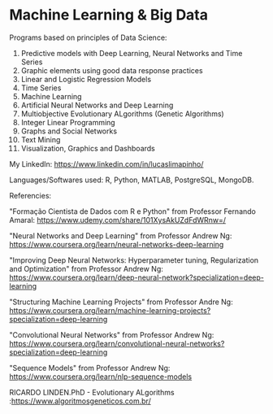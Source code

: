# Machine Learning & Big Data

Programs based on principles of Data Science:

1. Predictive models with Deep Learning, Neural Networks and Time Series
2. Graphic elements using good data response practices
3. Linear and Logistic Regression Models
4. Time Series
5. Machine Learning
6. Artificial Neural Networks and Deep Learning
7. Multiobjective Evolutionary ALgorithms (Genetic Algorithms)
8. Integer Linear Programming
9. Graphs and Social Networks
10. Text Mining
11. Visualization, Graphics and Dashboards

My LinkedIn: https://www.linkedin.com/in/lucaslimapinho/

Languages/Softwares used: R, Python, MATLAB, PostgreSQL, MongoDB.


Referencies:

"Formação Cientista de Dados com R e Python" from Professor Fernando Amaral: https://www.udemy.com/share/101XysAkUZdFdWRnw=/

"Neural Networks and Deep Learning" from Professor Andrew Ng: https://www.coursera.org/learn/neural-networks-deep-learning

"Improving Deep Neural Networks: Hyperparameter tuning, Regularization and Optimization" from Professor Andrew Ng: https://www.coursera.org/learn/deep-neural-network?specialization=deep-learning

"Structuring Machine Learning Projects" from Professor Andre Ng: https://www.coursera.org/learn/machine-learning-projects?specialization=deep-learning

"Convolutional Neural Networks" from Professor Andrew Ng: https://www.coursera.org/learn/convolutional-neural-networks?specialization=deep-learning

"Sequence Models" from Professor Andrew Ng: https://www.coursera.org/learn/nlp-sequence-models

RICARDO LINDEN.PhD - Evolutionary ALgorithms :https://www.algoritmosgeneticos.com.br/





